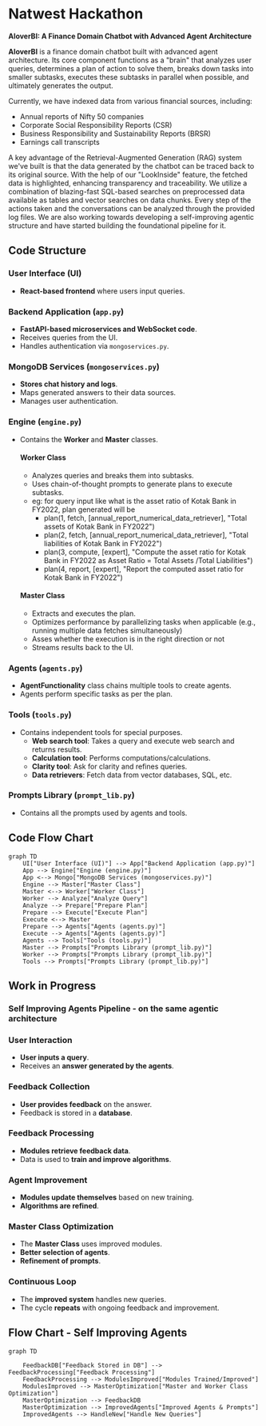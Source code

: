 # Natwest Hackathon

**AIoverBI: A Finance Domain Chatbot with Advanced Agent Architecture**

**AIoverBI** is a finance domain chatbot built with advanced agent architecture. Its core component functions as a "brain" that analyzes user queries, determines a plan of action to solve them, breaks down tasks into smaller subtasks, executes these subtasks in parallel when possible, and ultimately generates the output.

Currently, we have indexed data from various financial sources, including:
- Annual reports of Nifty 50 companies
- Corporate Social Responsibility Reports (CSR)
- Business Responsibility and Sustainability Reports (BRSR)
- Earnings call transcripts
  
A key advantage of the Retrieval-Augmented Generation (RAG) system we've built is that the data generated by the chatbot can be traced back to its original source. With the help of our "LookInside" feature, the fetched data is highlighted, enhancing transparency and traceability.
We utilize a combination of blazing-fast SQL-based searches on preprocessed data available as tables and vector searches on data chunks. Every step of the actions taken and the conversations can be analyzed through the provided log files.
We are also working towards developing a self-improving agentic structure and have started building the foundational pipeline for it.

## Code Structure

### User Interface (UI)
- **React-based frontend** where users input queries.

### Backend Application (`app.py`)
- **FastAPI-based microservices and WebSocket code**.
- Receives queries from the UI.
- Handles authentication via `mongoservices.py`.

### MongoDB Services (`mongoservices.py`)
- **Stores chat history and logs**.
- Maps generated answers to their data sources.
- Manages user authentication.

### Engine (`engine.py`)
- Contains the **Worker** and **Master** classes.

  #### Worker Class
  - Analyzes queries and breaks them into subtasks.
  - Uses chain-of-thought prompts to generate plans to execute subtasks.
  - eg: for query input like  what is the asset ratio of Kotak Bank in FY2022, plan generated will be
      - plan(1, fetch, [annual_report_numerical_data_retriever], "Total assets of Kotak Bank in FY2022")
      - plan(2, fetch, [annual_report_numerical_data_retriever], "Total liabilities of Kotak Bank in FY2022")
      - plan(3, compute, [expert], "Compute the asset ratio for Kotak Bank in FY2022 as Asset Ratio = Total Assets /Total Liabilities")
      - plan(4, report, [expert], "Report the computed asset ratio for Kotak Bank in FY2022")

  #### Master Class
  - Extracts and executes the plan.
  - Optimizes performance by parallelizing tasks when applicable (e.g., running multiple data fetches simultaneously)
  - Asses whether the execution is in the right direction  or not
  - Streams results back to the UI.

### Agents (`agents.py`)
- **AgentFunctionality** class chains multiple tools to create agents.
- Agents perform specific tasks as per the plan.

### Tools (`tools.py`)
- Contains independent tools for special purposes.
  - **Web search tool**: Takes a query and execute web search and returns results.
  - **Calculation tool**: Performs computations/calculations.
  - **Clarity tool**: Ask for clarity and refines queries.
  - **Data retrievers**: Fetch data from vector databases, SQL, etc.

### Prompts Library (`prompt_lib.py`)
- Contains all the prompts used by agents and tools.

## Code Flow Chart

```mermaid
graph TD
    UI["User Interface (UI)"] --> App["Backend Application (app.py)"]
    App --> Engine["Engine (engine.py)"]
    App <--> Mongo["MongoDB Services (mongoservices.py)"]
    Engine --> Master["Master Class"]
    Master <--> Worker["Worker Class"]
    Worker --> Analyze["Analyze Query"]
    Analyze --> Prepare["Prepare Plan"]
    Prepare --> Execute["Execute Plan"]
    Execute <--> Master
    Prepare --> Agents["Agents (agents.py)"]
    Execute --> Agents["Agents (agents.py)"]
    Agents --> Tools["Tools (tools.py)"]
    Master --> Prompts["Prompts Library (prompt_lib.py)"]
    Worker --> Prompts["Prompts Library (prompt_lib.py)"]
    Tools --> Prompts["Prompts Library (prompt_lib.py)"]
```
## Work in Progress

### Self Improving Agents Pipeline - on the same agentic architecture

### User Interaction
- **User inputs a query**.
- Receives an **answer generated by the agents**.

### Feedback Collection
- **User provides feedback** on the answer.
- Feedback is stored in a **database**.

### Feedback Processing
- **Modules retrieve feedback data**.
- Data is used to **train and improve algorithms**.

### Agent Improvement
- **Modules update themselves** based on new training.
- **Algorithms are refined**.

### Master Class Optimization
- The **Master Class** uses improved modules.
- **Better selection of agents**.
- **Refinement of prompts**.

### Continuous Loop
- The **improved system** handles new queries.
- The cycle **repeats** with ongoing feedback and improvement.

## Flow Chart - Self Improving Agents
```mermaid
graph TD

    FeedbackDB["Feedback Stored in DB"] --> FeedbackProcessing["Feedback Processing"]
    FeedbackProcessing --> ModulesImproved["Modules Trained/Improved"]
    ModulesImproved --> MasterOptimization["Master and Worker Class Optimization"]
    MasterOptimization --> FeedbackDB
    MasterOptimization --> ImprovedAgents["Improved Agents & Prompts"]
    ImprovedAgents --> HandleNew["Handle New Queries"]

